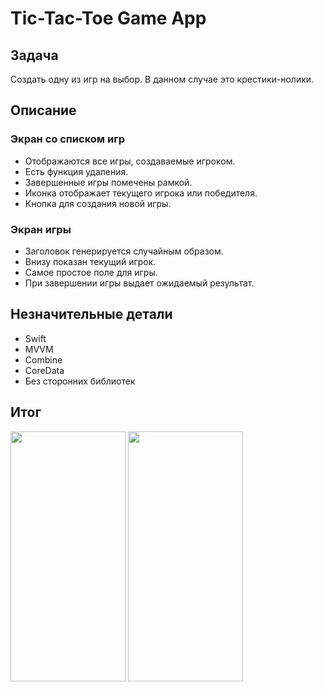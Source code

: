 #  Tic-Tac-Toe Game App

## Задача

Создать одну из игр на выбор. В данном случае это крестики-нолики.

## Описание

### Экран со списком игр

* Отображаются все игры, создаваемые игроком.
* Есть функция удаления.
* Завершенные игры помечены рамкой.
* Иконка отображает текущего игрока или победителя.
* Кнопка для создания новой игры.

### Экран игры

* Заголовок генерируется случайным образом.
* Внизу показан текущий игрок.
* Самое простое поле для игры.
* При завершении игры выдает ожидаемый результат.

## Незначительные детали 

* Swift
* MVVM
* Combine
* CoreData
* Без сторонних библиотек

## Итог

<image src="/images/games-list-screen.png" caption="Экран со списком игр" width="184" height="400">
<image src="/images/game-screen.png" caption="Экран игры" width="184" height="400">
